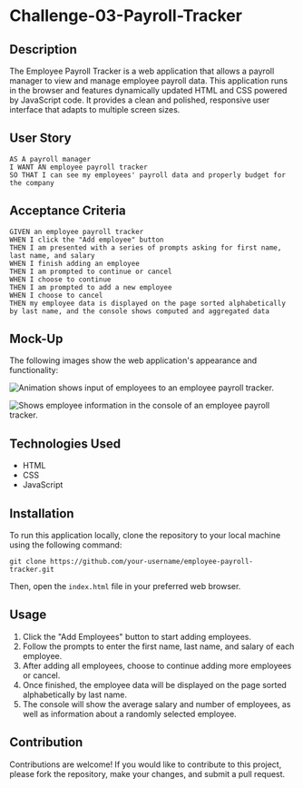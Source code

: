 # Challenge-03-Payroll-Tracker

## Description

The Employee Payroll Tracker is a web application that allows a payroll manager to view and manage employee payroll data. This application runs in the browser and features dynamically updated HTML and CSS powered by JavaScript code. It provides a clean and polished, responsive user interface that adapts to multiple screen sizes.

## User Story

```
AS A payroll manager
I WANT AN employee payroll tracker
SO THAT I can see my employees' payroll data and properly budget for the company
```

## Acceptance Criteria

```
GIVEN an employee payroll tracker
WHEN I click the "Add employee" button
THEN I am presented with a series of prompts asking for first name, last name, and salary
WHEN I finish adding an employee
THEN I am prompted to continue or cancel
WHEN I choose to continue
THEN I am prompted to add a new employee
WHEN I choose to cancel
THEN my employee data is displayed on the page sorted alphabetically by last name, and the console shows computed and aggregated data
```

## Mock-Up

The following images show the web application's appearance and functionality:

![Animation shows input of employees to an employee payroll tracker.](./Assets/03-javascript-homework-demo.gif)

![Shows employee information in the console of an employee payroll tracker.](./Assets/03-javascript-homework-console-demo.png)

## Technologies Used

- HTML
- CSS
- JavaScript

## Installation

To run this application locally, clone the repository to your local machine using the following command:

```
git clone https://github.com/your-username/employee-payroll-tracker.git
```

Then, open the `index.html` file in your preferred web browser.

## Usage

1. Click the "Add Employees" button to start adding employees.
2. Follow the prompts to enter the first name, last name, and salary of each employee.
3. After adding all employees, choose to continue adding more employees or cancel.
4. Once finished, the employee data will be displayed on the page sorted alphabetically by last name.
5. The console will show the average salary and number of employees, as well as information about a randomly selected employee.

## Contribution

Contributions are welcome! If you would like to contribute to this project, please fork the repository, make your changes, and submit a pull request.
